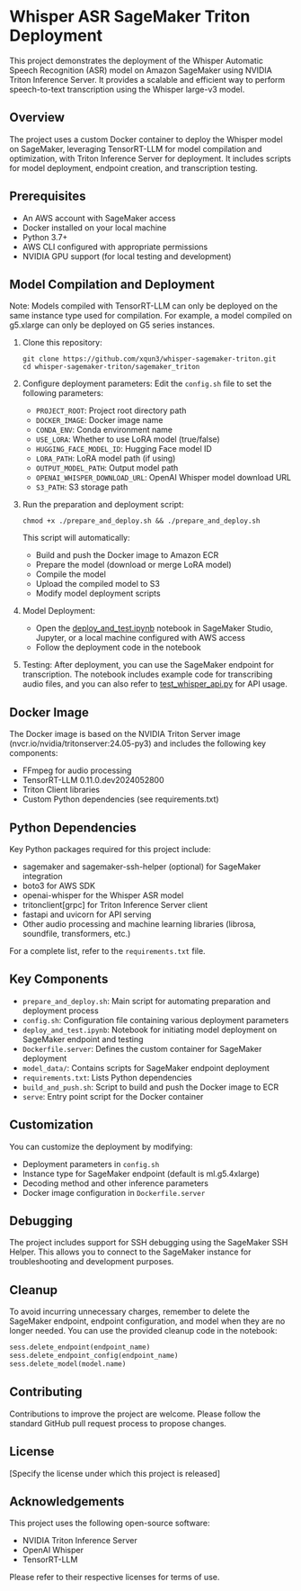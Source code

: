 # Whisper ASR SageMaker Triton Deployment

This project demonstrates the deployment of the Whisper Automatic Speech Recognition (ASR) model on Amazon SageMaker using NVIDIA Triton Inference Server. It provides a scalable and efficient way to perform speech-to-text transcription using the Whisper large-v3 model.

## Overview

The project uses a custom Docker container to deploy the Whisper model on SageMaker, leveraging TensorRT-LLM for model compilation and optimization, with Triton Inference Server for deployment. It includes scripts for model deployment, endpoint creation, and transcription testing.

## Prerequisites

- An AWS account with SageMaker access
- Docker installed on your local machine
- Python 3.7+
- AWS CLI configured with appropriate permissions
- NVIDIA GPU support (for local testing and development)

## Model Compilation and Deployment

Note: Models compiled with TensorRT-LLM can only be deployed on the same instance type used for compilation. For example, a model compiled on g5.xlarge can only be deployed on G5 series instances.

1. Clone this repository:
   ```
   git clone https://github.com/xqun3/whisper-sagemaker-triton.git
   cd whisper-sagemaker-triton/sagemaker_triton
   ```

2. Configure deployment parameters:
   Edit the `config.sh` file to set the following parameters:
   - `PROJECT_ROOT`: Project root directory path
   - `DOCKER_IMAGE`: Docker image name
   - `CONDA_ENV`: Conda environment name
   - `USE_LORA`: Whether to use LoRA model (true/false)
   - `HUGGING_FACE_MODEL_ID`: Hugging Face model ID
   - `LORA_PATH`: LoRA model path (if using)
   - `OUTPUT_MODEL_PATH`: Output model path
   - `OPENAI_WHISPER_DOWNLOAD_URL`: OpenAI Whisper model download URL
   - `S3_PATH`: S3 storage path

3. Run the preparation and deployment script:
   ```
   chmod +x ./prepare_and_deploy.sh && ./prepare_and_deploy.sh
   ```
   This script will automatically:
   - Build and push the Docker image to Amazon ECR
   - Prepare the model (download or merge LoRA model)
   - Compile the model
   - Upload the compiled model to S3
   - Modify model deployment scripts

4. Model Deployment:
   - Open the [deploy_and_test.ipynb](https://github.com/xqun3/whisper-sagemaker-triton/blob/main/sagemaker_triton/deploy_and_test.ipynb) notebook in SageMaker Studio, Jupyter, or a local machine configured with AWS access
   - Follow the deployment code in the notebook

5. Testing:
   After deployment, you can use the SageMaker endpoint for transcription. The notebook includes example code for transcribing audio files, and you can also refer to [test_whisper_api.py](https://github.com/xqun3/whisper-sagemaker-triton/blob/main/sagemaker_triton/test_whisper_api.py) for API usage.

## Docker Image

The Docker image is based on the NVIDIA Triton Server image (nvcr.io/nvidia/tritonserver:24.05-py3) and includes the following key components:

- FFmpeg for audio processing
- TensorRT-LLM 0.11.0.dev2024052800
- Triton Client libraries
- Custom Python dependencies (see requirements.txt)

## Python Dependencies

Key Python packages required for this project include:

- sagemaker and sagemaker-ssh-helper (optional) for SageMaker integration
- boto3 for AWS SDK
- openai-whisper for the Whisper ASR model
- tritonclient[grpc] for Triton Inference Server client
- fastapi and uvicorn for API serving
- Other audio processing and machine learning libraries (librosa, soundfile, transformers, etc.)

For a complete list, refer to the `requirements.txt` file.

## Key Components

- `prepare_and_deploy.sh`: Main script for automating preparation and deployment process
- `config.sh`: Configuration file containing various deployment parameters
- `deploy_and_test.ipynb`: Notebook for initiating model deployment on SageMaker endpoint and testing
- `Dockerfile.server`: Defines the custom container for SageMaker deployment
- `model_data/`: Contains scripts for SageMaker endpoint deployment
- `requirements.txt`: Lists Python dependencies
- `build_and_push.sh`: Script to build and push the Docker image to ECR
- `serve`: Entry point script for the Docker container

## Customization

You can customize the deployment by modifying:
- Deployment parameters in `config.sh`
- Instance type for SageMaker endpoint (default is ml.g5.4xlarge)
- Decoding method and other inference parameters
- Docker image configuration in `Dockerfile.server`

## Debugging

The project includes support for SSH debugging using the SageMaker SSH Helper. This allows you to connect to the SageMaker instance for troubleshooting and development purposes.

## Cleanup

To avoid incurring unnecessary charges, remember to delete the SageMaker endpoint, endpoint configuration, and model when they are no longer needed. You can use the provided cleanup code in the notebook:

```python
sess.delete_endpoint(endpoint_name)
sess.delete_endpoint_config(endpoint_name)
sess.delete_model(model.name)
```

## Contributing

Contributions to improve the project are welcome. Please follow the standard GitHub pull request process to propose changes.

## License

[Specify the license under which this project is released]

## Acknowledgements

This project uses the following open-source software:
- NVIDIA Triton Inference Server
- OpenAI Whisper
- TensorRT-LLM

Please refer to their respective licenses for terms of use.
